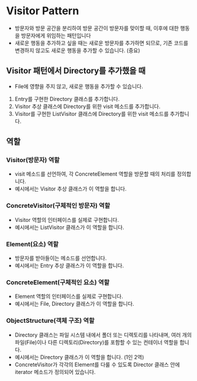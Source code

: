 # Visitor Pattern

- 방문자와 방문 공간을 분리하여 방문 공간이 방문자를 맞이할 때, 이후에 대한 행동을 방문자에게 위임하는 패턴입니다
- 새로운 행동을 추가하고 싶을 때는 새로운 방문자를 추가하면 되므로, 기존 코드를 변경하지 않고도 새로운 행동을 추가할 수 있습니다. (중요)

## Visitor 패턴에서 Directory를 추가했을 때

- File에 영향을 주지 않고, 새로운 행동을 추가할 수 있습니다.

1. Entry를 구현한 Directory 클래스를 추가합니다.
2. Visitor 추상 클래스에 Directory를 위한 visit 메소드를 추가합니다.
3. Visitor를 구현한 ListVisitor 클래스에 Directory를 위한 visit 메소드를 추가합니다.

## 역할

### Visitor(방문자) 역할

- visit 메소드를 선언하여, 각 ConcreteElement 역할을 방문할 때의 처리를 정의합니다.
- 예시에서는 Visitor 추상 클래스가 이 역할을 합니다.

### ConcreteVisitor(구체적인 방문자) 역할

- Visitor 역할의 인터페이스를 실제로 구현합니다.
- 예시에서는 ListVisitor 클래스가 이 역할을 합니다.

### Element(요소) 역할

- 방문자를 받아들이는 메소드를 선언합니다.
- 예시에서는 Entry 추상 클래스가 이 역할을 합니다.

### ConcreteElement(구체적인 요소) 역할

- Element 역할의 인터페이스를 실제로 구현합니다.
- 예시에서는 File, Directory 클래스가 이 역할을 합니다.

### ObjectStructure(객체 구조) 역할

- Directory 클래스는 파일 시스템 내에서 폴더 또는 디렉토리를 나타내며, 여러 개의 파일(File)이나 다른 디렉토리(Directory)를 포함할 수 있는 컨테이너 역할을 합니다.
- 예시에서는 Directory 클래스가 이 역할을 합니다. (1인 2역)
- ConcreteVisitor가 각각의 Element를 다룰 수 있도록 Director 클래스 안에 iterator 메소드가 정의되어 있습니다.